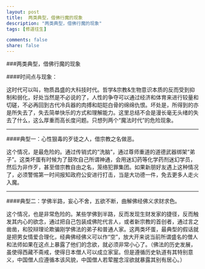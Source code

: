 ```yaml
---
layout: post
title:  两类典型，借佛行魔的现象
description: "两类典型，借佛行魔的现象"
tags: [修道往生]

comments: false
share: false
---
```



###两类典型，借佛行魔的现象

####时间点与现象：

这时代可以叫，物质昌盛的大科技时代。哲学&宗教&生物意识本质的反而受到抑制和弱化，好处当然是不必说的了，人性的争夺可以通过经济和体育来进行较量和切磋，不必再回到古代冷兵器的肉搏和皑皑白骨的绵绵仇恨。坏处是，所得到的亦是所失去了，失去简单快乐的方式和理解能力。这里总结不会是漫长毫无头绪的失去了什么，这么厚重而高长度问题。只想列两个“魔法时代”的危险现象。

---
####典型一：心性狠毒的歹徒之人，借宗教之名做恶。

这个情况，是最危险的。通过传销式的“洗脑”，通过尊师重道的道德武器绑架“弟子”。这类坏蛋有时候为了鼓吹自己所谓神通，会用迷幻药等化学药剂迷幻学员，然后为非作歹，甚至借宗教自由之名，笼络犯罪集团。如果新朋好友遇上这种情况了，必须警惕第一时间报知政府公安进行打击，当是大功德一件，免去更多人走火入魔。

---
####典型二：学佛半路，妄心不舍，五欲不断，曲解佛经佛义求财求色。

这个情况，也是非常危险的。某些学佛到半路，反而发现生财发家的捷径，反而触发其内心的欲念，通过把自己包装成佛陀代言人，或者新宗教的首创者，通过言之凿凿，和狡辩理论欺骗刚学佛法的弟子和普通人家。这两类坏蛋，最典型的假话就是把男女情爱合理化，经典佛经佛义可以作“空”，放大开来说当前所谓盛名的僧人和法师如果在这点上暴露了他们的念欲，就必须非常小心了。（佛法的历史发展，虽使得西藏不斋戒，使得日本僧人可以成立家室。但是遵循历史轨道有其特别意义，中国僧人应遵循本该风貌，中国僧人若荤腥念淫欲就暴露其别有居心。）

 